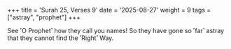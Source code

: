 +++
title = 'Surah 25, Verses 9'
date = '2025-08-27'
weight = 9
tags = ["astray", "prophet"]
+++

See ˹O Prophet˺ how they call you names! So they have gone so ˹far˺ astray that they cannot find the ˹Right˺ Way.